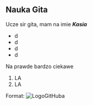 ## Nauka Gita

Ucze sir gita, mam na imie **_Kasia_**

* d
* d
* d
* d

Na prawde bardzo ciekawe

1. LA
2. LA


Format: ![LogoGitHuba](https://octodex.github.com/images/twenty-percent-cooler-octocat.png)
